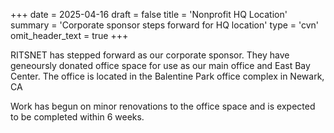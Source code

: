 +++
date = 2025-04-16
draft = false
title = 'Nonprofit HQ Location'
summary = 'Corporate sponsor steps forward for HQ location'
type = 'cvn'
omit_header_text = true
+++

RITSNET has stepped forward as our corporate sponsor. They have geneoursly donated office space for use as our main office and East Bay Center. The office is located in the Balentine Park office complex in Newark, CA

Work has begun on minor renovations to the office space and is expected to be completed within 6 weeks.